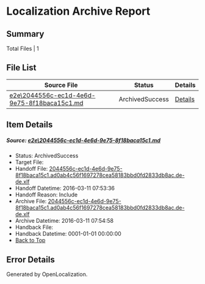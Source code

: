# <a name='report-top'></a> Localization Archive Report

## Summary
 Total Files | 1

## File List
 Source File | Status | Details 
 ----------- | ------ | ------- 
 [e2e\2044556c-ec1d-4e6d-9e75-8f18baca15c1.md](https://github.com/OpenLocalizationTest/oltest/blob/16af65fcc72719809593e9f65d7112c3d08e829d/e2e/2044556c-ec1d-4e6d-9e75-8f18baca15c1.md) | ArchivedSuccess | [Details](#e701a042aab363018516088c1f71f210400d634d1)

## Item Details
##### <a name='e701a042aab363018516088c1f71f210400d634d1'></a> Source: [e2e\2044556c-ec1d-4e6d-9e75-8f18baca15c1.md](https://github.com/OpenLocalizationTest/oltest/blob/16af65fcc72719809593e9f65d7112c3d08e829d/e2e/2044556c-ec1d-4e6d-9e75-8f18baca15c1.md)
* Status: ArchivedSuccess
* Target File: 
* Handoff File: [2044556c-ec1d-4e6d-9e75-8f18baca15c1.ad0ab4c56f1697278cea58183bbd0fd2833db8ac.de-de.xlf](https://github.com/OpenLocalizationTestOrg/olhandoff/blob/158048211c06f53aa99ec1a9a03c421d3dfd60e2/ol-handoff/OpenLocalizationTestOrg/oltest.de-de/terryjin/ht/2044556c-ec1d-4e6d-9e75-8f18baca15c1.ad0ab4c56f1697278cea58183bbd0fd2833db8ac.de-de.xlf)
* Handoff Datetime: 2016-03-11 07:53:36
* Handoff Reason: Include
* Archive File: [2044556c-ec1d-4e6d-9e75-8f18baca15c1.ad0ab4c56f1697278cea58183bbd0fd2833db8ac.de-de.xlf](https://github.com/OpenLocalizationTestOrg/olhandoff/blob/7028eeae8362d64cbdc22afd2c37ff5d075e157f/ol-handoff/OpenLocalizationTestOrg/oltest.de-de/terryjin/ht/archive/2044556c-ec1d-4e6d-9e75-8f18baca15c1.ad0ab4c56f1697278cea58183bbd0fd2833db8ac.de-de.xlf)
* Archive Datetime: 2016-03-11 07:54:58
* Handback File: 
* Handback Datetime: 0001-01-01 00:00:00
* [Back to Top](#report-top)


## Error Details

Generated by OpenLocalization.
